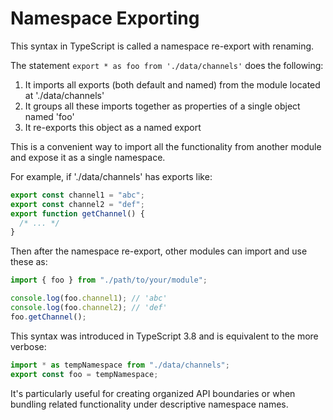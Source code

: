 # Namespace Exporting

This syntax in TypeScript is called a namespace re-export with renaming.

The statement `export * as foo from './data/channels'` does the following:

1. It imports all exports (both default and named) from the module located at './data/channels'
2. It groups all these imports together as properties of a single object named 'foo'
3. It re-exports this object as a named export

This is a convenient way to import all the functionality from another module and expose it as a single namespace.

For example, if './data/channels' has exports like:

```typescript
export const channel1 = "abc";
export const channel2 = "def";
export function getChannel() {
  /* ... */
}
```

Then after the namespace re-export, other modules can import and use these as:

```typescript
import { foo } from "./path/to/your/module";

console.log(foo.channel1); // 'abc'
console.log(foo.channel2); // 'def'
foo.getChannel();
```

This syntax was introduced in TypeScript 3.8 and is equivalent to the more verbose:

```typescript
import * as tempNamespace from "./data/channels";
export const foo = tempNamespace;
```

It's particularly useful for creating organized API boundaries or when bundling related functionality under descriptive namespace names.
